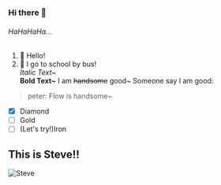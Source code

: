 ### Hi there 👋

<!--
**flowlo4a26/flowlo4a26** is a ✨ _special_ ✨ repository because its `README.md` (this file) appears on your GitHub profile.

Here are some ideas to get you started:

- 🔭 I’m currently working on ...
- 🌱 I’m currently learning ...
- 👯 I’m looking to collaborate on ...
- 🤔 I’m looking for help with ...
- 💬 Ask me about ...
- 📫 How to reach me: ...
- 😄 Pronouns: ...
- ⚡ Fun fact: ...
-->
###### HaHaHaHa...
1. 👯 Hello!
2. 🤔 I go to school by bus!  
*Italic Text~*  
**Bold Text~**
I am ~~handsome~~ good~
Someone say I am good:  
> peter: Flow is handsome~  
- [x] Diamond
- [ ] Gold
- [ ] \(Let's try!)Iron
## This is Steve!!
![Steve](https://minecraftbuildinginc.com/wp-content/uploads/2016/12/Minecraft-Steve-Derp-Face-how-strong.jpg "This is Steve!")
